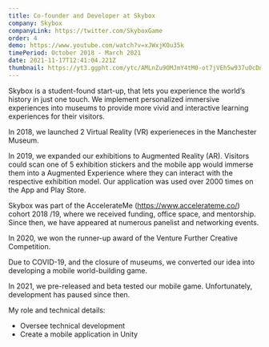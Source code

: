 ```yaml
---
title: Co-founder and Developer at Skybox
company: Skybox
companyLink: https://twitter.com/SkyboxGame
order: 4
demo: https://www.youtube.com/watch?v=xJWxjKOu35k
timePeriod: October 2018 - March 2021
date: 2021-11-17T12:41:04.221Z
thumbnail: https://yt3.ggpht.com/ytc/AMLnZu9OMJmY4tM0-ot7jVEh5w937uOcDnKlhDZbC4oE=s176-c-k-c0x00ffffff-no-rj
---
```

Skybox is a student-found start-up, that lets you experience the world’s history in just one touch. We implement personalized immersive experiences into museums to provide more vivid and interactive learning experiences for their visitors. 

In 2018, we launched 2 Virtual Reality (VR) experieneces in the Manchester Museum.

In 2019, we expanded our exhibitions to Augmented Reality (AR). Visitors could scan one of 5 exhibition stickers and the mobile app would immerse them into a Augmented Experience where they can interact with the respective exhibition model. Our application was used over 2000 times on the App and Play Store.

Skybox was part of the AccelerateMe (<https://www.accelerateme.co/>) cohort 2018 /19, where we received funding, office space, and mentorship. Since then, we have appeared at numerous panelist and networking events.

In 2020, we won the runner-up award of the Venture Further Creative Competition. 

Due to COVID-19, and the closure of museums, we converted our idea into developing a mobile world-building game.

In 2021, we pre-released and beta tested our mobile game. Unfortunately, development has paused since then.

My role and technical details:

* Oversee technical development
* Create a mobile application in Unity